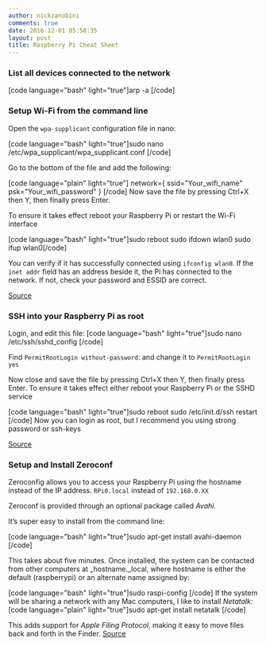 ```yaml
---
author: nickzanobini
comments: true
date: 2016-12-01 05:58:35
layout: post
title: Raspberry Pi Cheat Sheet
---
```


### List all devices connected to the network



[code language="bash" light="true"]arp -a
[/code]



### Setup Wi-Fi from the command line





Open the `wpa-supplicant` configuration file in nano:



[code language="bash" light="true"]sudo nano /etc/wpa_supplicant/wpa_supplicant.conf
[/code]



Go to the bottom of the file and add the following:



[code language="plain" light="true"]
network={
    ssid="Your_wifi_name"
    psk="Your_wifi_password"
}
[/code]
Now save the file by pressing Ctrl+X then Y, then finally press Enter.



To ensure it takes effect reboot your Raspberry Pi or restart the Wi-Fi interface



[code language="bash" light="true"]sudo reboot
sudo ifdown wlan0
sudo ifup wlan0[/code]



You can verify if it has successfully connected using `ifconfig wlan0`. If the `inet addr` field has an address beside it, the Pi has connected to the network. If not, check your password and ESSID are correct.





[Source](https://www.raspberrypi.org/documentation/configuration/wireless/wireless-cli.md)





### SSH into your Raspberry Pi as root



Login, and edit this file:
[code language="bash" light="true"]sudo nano /etc/ssh/sshd_config
[/code]



Find `PermitRootLogin without-password`: and change it to `PermitRootLogin yes`





Now close and save the file by pressing Ctrl+X then Y, then finally press Enter.
To ensure it takes effect either reboot your Raspberry Pi or the SSHD service



[code language="bash" light="true"]sudo reboot
sudo /etc/init.d/ssh restart [/code]
Now you can login as root, but I recommend you using strong password or ssh-keys



[Source](http://raspberrypi.stackexchange.com/questions/48056/login-as-root-not-possible)





### Setup and Install Zeroconf





Zeroconfig allows you to access your Raspberry Pi using the hostname instead of the IP address.
`RPi0.local` instead of `192.168.0.XX`





Zeroconf is provided through an optional package called _Avahi._





It’s super easy to install from the command line:



[code language="bash" light="true"]sudo apt-get install avahi-daemon
[/code]



This takes about five minutes. Once installed, the system can be contacted from other computers at _hostname._local, where hostname is either the default (raspberrypi) or an alternate name assigned by:



[code language="bash" light="true"]sudo raspi-config
[/code]
If the system will be sharing a network with any Mac computers, I like to install _Netatalk:_
[code language="plain" light="true"]sudo apt-get install netatalk
[/code]



This adds support for _Apple Filing Protocol,_ making it easy to move files back and forth in the Finder.
[Source](https://learn.adafruit.com/bonjour-zeroconf-networking-for-windows-and-linux/overview)
